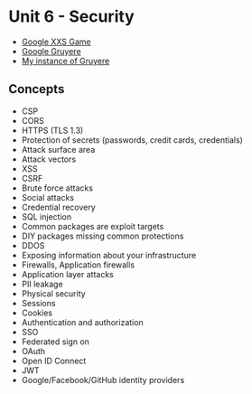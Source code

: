# Unit 6 - Security

- [Google XXS Game](https://xss-game.appspot.com/)
- [Google Gruyere](https://google-gruyere.appspot.com/)
- [My instance of Gruyere](https://google-gruyere.appspot.com/558806010895635876755372717764601835277/)

## Concepts

- CSP
- CORS
- HTTPS (TLS 1.3)
- Protection of secrets (passwords, credit cards, credentials)
- Attack surface area
- Attack vectors
- XSS
- CSRF
- Brute force attacks
- Social attacks
- Credential recovery
- SQL injection
- Common packages are exploit targets
- DIY packages missing common protections
- DDOS
- Exposing information about your infrastructure
- Firewalls, Application firewalls
- Application layer attacks
- PII leakage
- Physical security
- Sessions
- Cookies
- Authentication and authorization
- SSO
- Federated sign on
- OAuth
- Open ID Connect
- JWT
- Google/Facebook/GitHub identity providers
